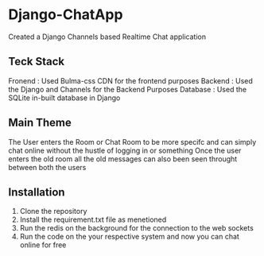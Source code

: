 # Django-ChatApp
Created a Django Channels based Realtime Chat application
## Teck Stack 
Fronend : Used Bulma-css CDN for the frontend  purposes
Backend : Used the Django and Channels for the Backend Purposes
Database : Used the SQLite in-built database in Django
## Main Theme 
The User enters the Room or Chat Room to be more specifc and can simply chat online without the hustle of logging in or something
Once the user enters the old room all the old messages can also been seen throught between both the users

## Installation
1. Clone the repository
2. Install the requirement.txt file as menetioned
3. Run the redis on the background for the connection to the web sockets 
4. Run the code on the your respective system and now you can chat online for free 
